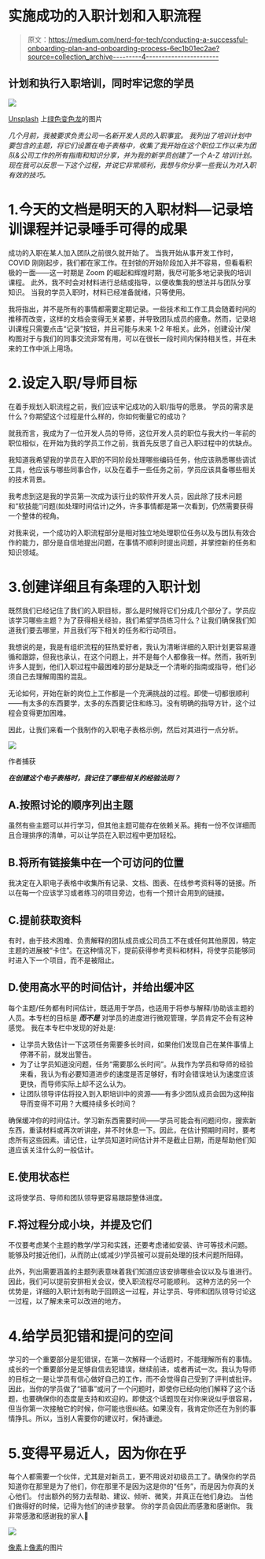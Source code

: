 # 实施成功的入职计划和入职流程

> 原文：<https://medium.com/nerd-for-tech/conducting-a-successful-onboarding-plan-and-onboarding-process-6ec1b01ec2ae?source=collection_archive---------4----------------------->

## 计划和执行入职培训，同时牢记您的学员

![](img/ca42a5fb83eef6b8762fc0732be1c2b8.png)

[Unsplash](http://unsplash.com) 上[绿色变色龙](https://unsplash.com/@craftedbygc)的图片

*几个月前，我被要求负责公司一名新开发人员的入职事宜。
我列出了培训计划中要包含的主题，将它们设置在电子表格中，收集了我开始在这个职位工作以来为团队&公司工作的所有指南和知识分享，并为我的新学员创建了一个 A-Z 培训计划。
现在我可以反思一下这个过程，并说它非常顺利，我想与你分享一些我认为对入职有效的技巧。*

# 1.今天的文档是明天的入职材料—记录培训课程并记录唾手可得的成果

成功的入职在某人加入团队之前很久就开始了。
当我开始从事开发工作时，COVID 刚刚起步，我们都在家工作。在封锁的开始阶段加入并不容易，但看看积极的一面——这一时期是 Zoom 的崛起和辉煌时期，我尽可能多地记录我的培训课程。
此外，我不时会对材料进行总结或指导，以便收集我的想法并与团队分享知识。
当我的学员入职时，材料已经准备就绪，只等使用。

我将指出，并不是所有的事情都需要定期记录。一些技术和工作工具会随着时间的推移而改变，这样的文档会变得无关紧要，并导致团队成员的疲惫。然而，记录培训课程只需要点击“记录”按钮，并且可能与未来 1-2 年相关。此外，创建设计/架构图对于与我们的同事交流非常有用，可以在很长一段时间内保持相关性，并在未来的工作中派上用场。

# 2.设定入职/导师目标

在着手规划入职流程之前，我们应该牢记成功的入职/指导的愿景。
学员的需求是什么？你期望这个过程是什么样的，你如何衡量它的成功？

就我而言，我成为了一位开发人员的导师，这位开发人员的职位与我大约一年前的职位相似，在开始为我的学员工作之前，我首先反思了自己入职过程中的优缺点。

我知道我希望我的学员在入职的不同阶段处理哪些编码任务，他应该熟悉哪些调试工具，他应该与哪些同事合作，以及在着手一些任务之前，学员应该具备哪些相关的技术背景。

我考虑到这是我的学员第一次成为该行业的软件开发人员，因此除了技术问题和“软技能”问题(如处理时间估计)之外，许多事情都是第一次看到，仍然需要获得一个整体的视角。

对我来说，一个成功的入职流程部分是相对独立地处理职位任务以及与团队有效合作的能力，部分是自信地提出问题，在事情不顺利时提出问题，并掌控新的任务和知识领域。

# 3.创建详细且有条理的入职计划

既然我们已经记住了我们的入职目标，那么是时候将它们分成几个部分了。学员应该学习哪些主题？为了获得相关经验，我们希望学员练习什么？让我们确保我们知道我们要去哪里，并且我们写下相关的任务和行动项目。

我想说的是，我是有组织流程的狂热爱好者，我认为清晰详细的入职计划更容易遵循和跟踪，但我也承认，在这个问题上，并不是每个人都像我一样。然而，我听到许多人提到，他们入职过程中最困难的部分是缺乏一个清晰的指南或指导，他们必须自己去理解周围的混乱。

无论如何，开始在新的岗位上工作都是一个充满挑战的过程。即使一切都很顺利——有太多的东西要学，太多的东西要记住和练习。没有明确的指导方针，这个过程会变得更加困难。

因此，让我们来看一个我制作的入职电子表格示例，然后对其进行一点分析。

![](img/1a935cef9feaceb56cdfd116f113703d.png)

作者捕获

***在创建这个电子表格时，我记住了哪些相关的经验法则？***

## A.按照讨论的顺序列出主题

虽然有些主题可以并行学习，但其他主题可能存在依赖关系。拥有一份不仅详细而且合理排序的清单，可以让学员在入职过程中更加轻松。

## B.将所有链接集中在一个可访问的位置

我决定在入职电子表格中收集所有记录、文档、图表、在线参考资料等的链接。所以在每一个应该学习或者练习的项目旁边，也有一个预计会用到的链接。

## C.提前获取资料

有时，由于技术困难、负责解释的团队成员或公司员工不在或任何其他原因，特定主题的进展被“卡住”。在这种情况下，提前获得参考资料和材料，将使学员能够同时进入下一个项目，而不是被阻止。

## D.使用高水平的时间估计，并给出缓冲区

每个主题/任务都有时间估计，既适用于学员，也适用于将参与解释/协助该主题的人员。本专栏的目标是 ***而不是*** 对学员的进度进行微观管理，学员肯定不会有这种感觉。
我在本专栏中发现的好处是:

*   让学员大致估计一下这项任务需要多长时间，如果他们发现自己在某件事情上停滞不前，就发出警告。
*   为了让学员知道没问题，任务“需要那么长时间”。从我作为学员和导师的经验来看，我认为有必要知道进步的速度是否足够好，有时会错误地认为速度应该更快，而导师实际上却不这么认为。
*   让团队领导评估将投入到入职培训中的资源——有多少团队成员会因为这种指导而变得不可用？大概持续多长时间？

确保缓冲你的时间估计。学习新东西需要时间——学员可能会有问题问你，搜索新东西，重读材料或再次听讲座，并不时休息一下。因此，在估计预期时间时，要考虑所有这些因素。请记住，让学员知道时间估计并不是截止日期，而是帮助他们知道应该关注什么的一般估计。

## E.使用状态栏

这将使学员、导师和团队领导更容易跟踪整体进度。

## F.将过程分成小块，并提及它们

不仅要考虑某个主题的教学/学习和实践，还要考虑诸如安装、许可等技术问题。能够及时接近他们，从而防止(或减少)学员被可以提前处理的技术问题所阻碍。

此外，列出需要涵盖的主题列表意味着我们知道应该安排哪些会议以及与谁进行。因此，我们可以提前安排相关会议，使入职流程尽可能顺利。
这种方法的另一个优势是，详细的入职计划有助于回顾这一过程，并让学员、导师和团队领导讨论这一过程，以了解未来可以改进的地方。

# 4.给学员犯错和提问的空间

学习的一个重要部分是犯错误，在第一次解释一个话题时，不能理解所有的事情。成长的一个重要部分是足够自信去犯错误，继续前进，或者再试一次。我认为导师的目标之一是让学员有信心做好自己的工作，而不会觉得自己受到了评判或批评。因此，当你的学员做了“错事”或问了一个问题时，即使你已经向他们解释了这个话题，也要确保你的态度是支持和欢迎的。即使这个话题现在对你来说似乎很容易，但当你第一次接触它的时候，你可能也很纠结。如果没有，我肯定你还在为别的事情挣扎。所以，当别人需要你的建议时，保持谦逊。

# 5.变得平易近人，因为你在乎

每个人都需要一个伙伴，尤其是对新员工，更不用说对初级员工了。确保你的学员知道你在那里是为了他们，你在那里不是因为这是你的“任务”，而是因为你真的关心他们。
付出额外的努力去帮助、建议、倾听、微笑，并真正在他们身边。
当他们做得好的时候，记得为他们的进步鼓掌。
你的学员会因此而感激和感谢你。
我非常感激和感谢我的家人🙂

![](img/4780a8ffdf944b54aac59a21c1a05cfa.png)

[像素](http://pexels.com)上[像素](https://www.pexels.com/@fauxels)的图片